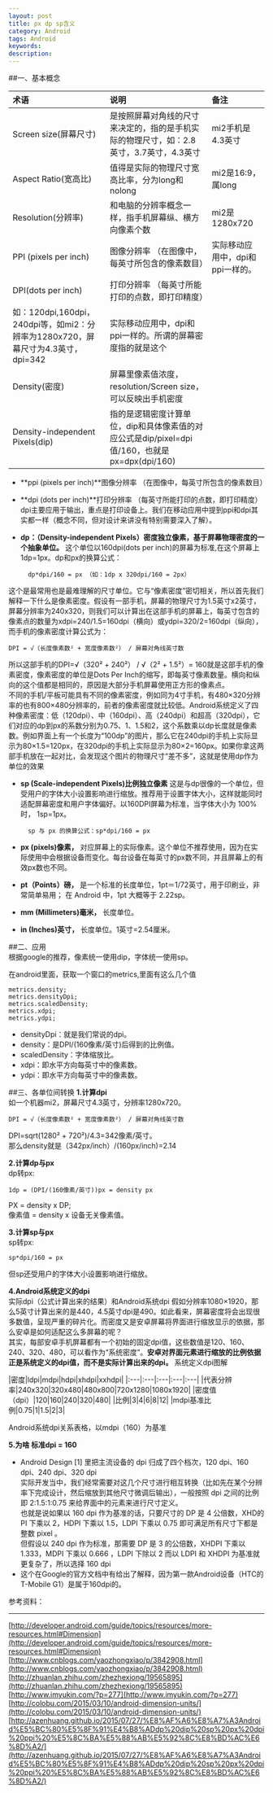```yaml
---
layout: post
title: px dp sp含义
category: Android
tags: Android
keywords:
description:
---
```


##一、基本概念  

|术语|说明|备注|
|:---|:---| :---|
|Screen size(屏幕尺寸)|是按照屏幕对角线的尺寸来决定的，指的是手机实际的物理尺寸，如：2.8英寸，3.7英寸，4.3英寸|mi2手机是4.3英寸|
|Aspect Ratio(宽高比) |值得是实际的物理尺寸宽高比率，分为long和nolong|mi2是16:9，属long|
|Resolution(分辨率)|和电脑的分辨率概念一样，指手机屏幕纵、横方向像素个数|mi2是1280x720|
|PPI (pixels per inch)|图像分辨率 （在图像中，每英寸所包含的像素数目）|实际移动应用中，dpi和ppi一样的。|
|DPI(dots per inch)|打印分辨率 （每英寸所能打印的点数，即打印精度）  
如：120dpi,160dpi，240dpi等，如mi2：分辨率为1280x720，屏幕尺寸为4.3英寸，dpi=342|实际移动应用中，dpi和ppi一样的。所谓的屏幕密度指的就是这个|
|Density(密度)|屏幕里像素值浓度，resolution/Screen size，可以反映出手机密度|  |
|Density-independent Pixels(dip)|指的是逻辑密度计算单位，dip和具体像素值的对应公式是dip/pixel=dpi值/160，也就是px=dpx(dpi/160)|  |

- **ppi (pixels per inch)**图像分辨率 （在图像中，每英寸所包含的像素数目）

- **dpi (dots per inch)**打印分辨率 （每英寸所能打印的点数，即打印精度）dpi主要应用于输出，重点是打印设备上。我们在移动应用中提到ppi和dpi其实都一样（概念不同，但对设计来讲没有特别需要深入了解）。

- **dp：（Density-independent Pixels）密度独立像素，基于屏幕物理密度的一个抽象单位。** 这个单位以160dpi(dots per inch)的屏幕为标准,在这个屏幕上1dp=1px。dp和px的换算公式：

		dp*dpi/160 = px （如：1dp x 320dpi/160 = 2px）
  
这个是最常用也是最难理解的尺寸单位。它与“像素密度”密切相关，所以首先我们解释一下什么是像素密度。假设有一部手机，屏幕的物理尺寸为1.5英寸x2英寸，屏幕分辨率为240x320，则我们可以计算出在这部手机的屏幕上，每英寸包含的像素点的数量为xdpi=240/1.5=160dpi（横向）或ydpi=320/2=160dpi（纵向），而手机的像素密度计算公式为：

	DPI = √（长度像素数² + 宽度像素数²） / 屏幕对角线英寸数

所以这部手机的DPI=√（320² + 240²） / √（2² + 1.5²）= 160就是这部手机的像素密度，像素密度的单位是Dots Per Inch的缩写，即每英寸像素数量。横向和纵向的这个值都是相同的，原因是大部分手机屏幕使用正方形的像素点。  
不同的手机/平板可能具有不同的像素密度，例如同为4寸手机，有480×320分辨率的也有800×480分辨率的，前者的像素密度就比较低。Android系统定义了四种像素密度：低（120dpi）、中（160dpi）、高（240dpi）和超高（320dpi），它们对应的dp到px的系数分别为0.75、1、1.5和2，这个系数乘以dp长度就是像素数。例如界面上有一个长度为“100dp”的图片，那么它在240dpi的手机上实际显示为80×1.5=120px，在320dpi的手机上实际显示为80×2=160px。如果你拿这两部手机放在一起对比，会发现这个图片的物理尺寸“差不多”，这就是使用dp作为单位的效果  

- **sp (Scale-independent Pixels)比例独立像素** 这是与dp很像的一个单位，但受用户的字体大小设置影响进行缩放。推荐用于设置字体大小，这样就能同时适配屏幕密度和用户字体偏好。以160DPI屏幕为标准，当字体大小为 100%时， 1sp=1px。

		sp 与 px 的换算公式：sp*dpi/160 = px

- **px (pixels)像素，** 对应屏幕上的实际像素。这个单位不推荐使用，因为在实际使用中会根据设备而变化。每台设备在每英寸的px数不同，并且屏幕上的有效px数也不同。

- **pt（Points）磅，** 是一个标准的长度单位，1pt＝1/72英寸，用于印刷业，非常简单易用； 在 Android 中，1pt 大概等于 2.22sp。

- **mm (Millimeters)毫米，** 长度单位。

- **in (Inches)英寸，** 长度单位。1英寸=2.54厘米。

##二、应用  
根据google的推荐，像素统一使用dip，字体统一使用sp。

  
在android里面，获取一个窗口的metrics,里面有这么几个值

	metrics.density;
	metrics.densityDpi;
	metrics.scaledDensity;
	metrics.xdpi;
	metrics.ydpi;


- densityDpi：就是我们常说的dpi。  
- density：是DPI/(160像素/英寸)后得到的比例值。  
- scaledDensity：字体缩放比。  
- xdpi：即水平方向每英寸中的像素数。  
- ydpi：即水平方向每英寸中的像素数。 

##三、各单位间转换
**1.计算dpi**  
如一个机器mi2，屏幕尺寸4.3英寸，分辨率1280x720。

	DPI = √（长度像素数² + 宽度像素数²） / 屏幕对角线英寸数

DPI=sqrt(1280² + 720²)/4.3=342像素/英寸。  
那么density就是（342px/inch）/(160px/inch)=2.14

**2.计算dp与px**  
dp转px:

	1dp = (DPI/(160像素/英寸))px = density px

PX = density x DP;  
像素值 = density x 设备无关像素值。
	
**3.计算sp与px**  
sp转px:

	sp*dpi/160 = px

但sp还受用户的字体大小设置影响进行缩放。

**4.Android系统定义的dpi**  
实际dpi（公式计算出来的结果）和Android系统dpi
假如分辨率1080×1920，那么5英寸计算出来的是440，4.5英寸dpi是490。如此看来，屏幕密度将会出现很多数值，呈现严重的碎片化。而密度又是安卓屏幕将界面进行缩放显示的依据，那么安卓是如何适配这么多屏幕的呢？  
其实，每部安卓手机屏幕都有一个初始的固定dpi值，这些数值是120、160、240、320、480，可以看作为“系统密度”。**安卓对界面元素进行缩放的比例依据正是系统定义的dpi值，而不是实际计算出来的dpi。**
系统定义dpi图解

|密度|ldpi|mdpi|hdpi|xhdpi|xxhdpi|
|:---|:---|:---|:---|:---|
|代表分辨率|240x320|320x480|480x800|720x1280|1080x1920|
|密度值（dpi）|120|160|240|320|480|
|比例|3|4|6|8|12|
|mdpi基准比例|0.75|1|1.5|2|3|

Android系统dpi关系表格，以mdpi（160）为基准
  
**5.为啥 标准dpi = 160**  

- Android Design [1] 里把主流设备的 dpi 归成了四个档次，120 dpi、160 dpi、240 dpi、320 dpi  
实际开发当中，我们经常需要对这几个尺寸进行相互转换（比如先在某个分辨率下完成设计，然后缩放到其他尺寸微调后输出），一般按照 dpi 之间的比例即 2:1.5:1:0.75 来给界面中的元素来进行尺寸定义。  
也就是说如果以 160 dpi 作为基准的话，只要尺寸的 DP 是 4 公倍数，XHD的PI 下乘以 2，HDPI 下乘以 1.5，LDPI 下乘以 0.75 即可满足所有尺寸下都是整数 pixel 。  
但假设以 240 dpi 作为标准，那需要 DP 是 3 的公倍数，XHDPI 下乘以 1.333，MDPI 下乘以 0.666 ，LDPI 下除以 2
而以 LDPI 和 XHDPI 为基准就更复杂了，所以选择 160 dpi  
- 这个在Google的官方文档中有给出了解释，因为第一款Android设备（HTC的T-Mobile G1）是属于160dpi的。

参考资料：

---

[http://developer.android.com/guide/topics/resources/more-resources.html#Dimension](http://developer.android.com/guide/topics/resources/more-resources.html#Dimension)  
[http://www.cnblogs.com/yaozhongxiao/p/3842908.html](http://www.cnblogs.com/yaozhongxiao/p/3842908.html)  
[http://zhuanlan.zhihu.com/zhezhexiong/19565895](http://zhuanlan.zhihu.com/zhezhexiong/19565895)  
[http://www.imyukin.com/?p=277](http://www.imyukin.com/?p=277)  
[http://colobu.com/2015/03/10/android-dimension-units/](http://colobu.com/2015/03/10/android-dimension-units/)
[http://azenhuang.github.io/2015/07/27/%E8%AF%A6%E8%A7%A3Android%E5%BC%80%E5%8F%91%E4%B8%ADdp%20dip%20sp%20px%20dpi%20ppi%20%E5%8C%BA%E5%88%AB%E5%92%8C%E8%BD%AC%E6%8D%A2/](http://azenhuang.github.io/2015/07/27/%E8%AF%A6%E8%A7%A3Android%E5%BC%80%E5%8F%91%E4%B8%ADdp%20dip%20sp%20px%20dpi%20ppi%20%E5%8C%BA%E5%88%AB%E5%92%8C%E8%BD%AC%E6%8D%A2/)
